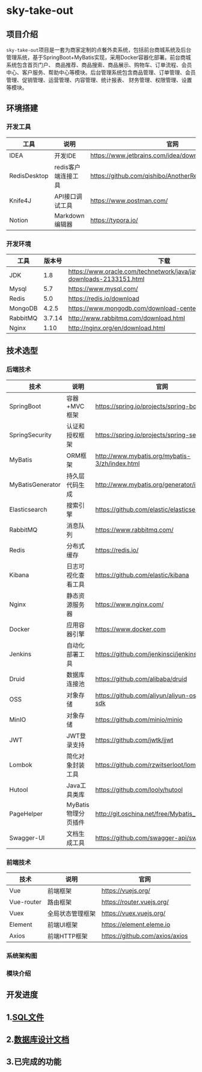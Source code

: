 # sky-take-out

## 项目介绍
`sky-take-out`项目是一套为商家定制的点餐外卖系统，包括前台商城系统及后台管理系统，基于SpringBoot+MyBatis实现，采用Docker容器化部署。前台商城系统包含首页门户、
商品推荐、商品搜索、商品展示、购物车、订单流程、会员中心、客户服务、帮助中心等模块。后台管理系统包含商品管理、订单管理、会员管理、促销管理、运营管理、内容管理、统计报表、
财务管理、权限管理、设置等模块。
## 环境搭建
### 开发工具

| 工具            | 说明           | 官网                                                    |
|---------------|--------------|-------------------------------------------------------|
| IDEA          | 开发IDE        | https://www.jetbrains.com/idea/download               |
| RedisDesktop  | redis客户端连接工具 | https://github.com/qishibo/AnotherRedisDesktopManager |                          |
| Knife4J       | API接口调试工具    | https://www.postman.com/                              |
| Notion        | Markdown编辑器  | https://typora.io/                                    |

### 开发环境

| 工具            | 版本号    | 下载                                                                                   |
|---------------|--------|--------------------------------------------------------------------------------------|
| JDK           | 1.8    | https://www.oracle.com/technetwork/java/javase/downloads/jdk8-downloads-2133151.html |
| Mysql         | 5.7    | https://www.mysql.com/                                                               |
| Redis         | 5.0    | https://redis.io/download                                                            |
| MongoDB       | 4.2.5  | https://www.mongodb.com/download-center                                              |
| RabbitMQ      | 3.7.14 | http://www.rabbitmq.com/download.html                                                |
| Nginx         | 1.10   | http://nginx.org/en/download.html                                                    |                                     |
## 技术选型
### 后端技术
| 技术                   | 说明            | 官网                                             |
|----------------------|---------------|------------------------------------------------|
| SpringBoot           | 容器+MVC框架      | https://spring.io/projects/spring-boot         |
| SpringSecurity       | 认证和授权框架       | https://spring.io/projects/spring-security     |
| MyBatis              | ORM框架         | http://www.mybatis.org/mybatis-3/zh/index.html |
| MyBatisGenerator     | 持久层代码生成       | http://www.mybatis.org/generator/index.html    |
| Elasticsearch        | 搜索引擎          | https://github.com/elastic/elasticsearch       |
| RabbitMQ             | 消息队列          | https://www.rabbitmq.com/                      |
| Redis                | 分布式缓存         | https://redis.io/                              |            |
| Kibana               | 日志可视化查看工具     | https://github.com/elastic/kibana              |
| Nginx                | 静态资源服务器       | https://www.nginx.com/                         |
| Docker               | 应用容器引擎        | https://www.docker.com                         |
| Jenkins              | 自动化部署工具       | https://github.com/jenkinsci/jenkins           |
| Druid                | 数据库连接池        | https://github.com/alibaba/druid               |
| OSS                  | 对象存储          | https://github.com/aliyun/aliyun-oss-java-sdk  |
| MinIO                | 对象存储          | https://github.com/minio/minio                 |
| JWT                  | JWT登录支持       | https://github.com/jwtk/jjwt                   |
| Lombok               | 简化对象封装工具      | https://github.com/rzwitserloot/lombok         |
| Hutool               | Java工具类库      | https://github.com/looly/hutool                |
| PageHelper           | MyBatis物理分页插件 | http://git.oschina.net/free/Mybatis_PageHelper |
| Swagger-UI           | 文档生成工具        | https://github.com/swagger-api/swagger-ui      |                 |
### 前端技术

| 技术         | 说明             | 官网                                     |
|------------|----------------|----------------------------------------|
| Vue        | 前端框架           | https://vuejs.org/                     |
| Vue-router | 路由框架           | https://router.vuejs.org/              |
| Vuex       | 全局状态管理框架       | https://vuex.vuejs.org/                |
| Element    | 前端UI框架         | https://element.eleme.io               |
| Axios      | 前端HTTP框架       | https://github.com/axios/axios         |
### 系统架构图
### 模块介绍
## 开发进度


## 1.[SQL文件](https://github.com/hua-cloud/sky-take-out/blob/master/sky-server/src/main/resources/sql/sky.sql)

## 2.[数据库设计文档](https://github.com/hua-cloud/sky-take-out/blob/master/sky-server/src/main/resources/sql/%E6%95%B0%E6%8D%AE%E5%BA%93%E8%AE%BE%E8%AE%A1%E6%96%87%E6%A1%A3.md)

## 3.已完成的功能